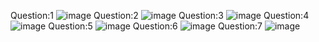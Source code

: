 Question:1 ![image](https://github.com/Yesaullah/PfFall23/assets/142867724/188f3c78-f592-4f3f-a986-f8538919dde8)
Question:2 ![image](https://github.com/Yesaullah/PfFall23/assets/142867724/cfa0c742-e4d7-4b0a-89a0-81b0c5374175)
Question:3 ![image](https://github.com/Yesaullah/PfFall23/assets/142867724/e367f8ef-d88a-4420-84aa-dc79308a2870)
Question:4 ![image](https://github.com/Yesaullah/PfFall23/assets/142867724/5434f208-1bb5-4fdd-b967-de2d0a221ac3)
Question:5 ![image](https://github.com/Yesaullah/PfFall23/assets/142867724/7e9c5e60-d73b-4b43-8b64-f8dbd3563e09)
Question:6 ![image](https://github.com/Yesaullah/PfFall23/assets/142867724/2d6966aa-d2f7-4f77-81e0-24bcffe9f1d3)
Question:7 ![image](https://github.com/Yesaullah/PfFall23/assets/142867724/7a1a1418-ba6e-46aa-b090-49f05d592621)

